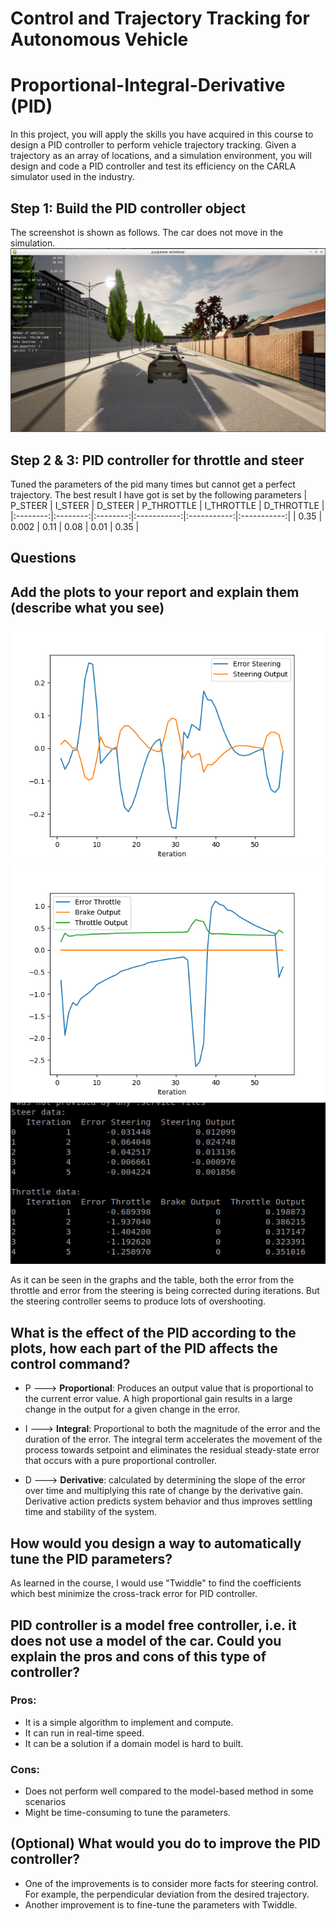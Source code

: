 # Control and Trajectory Tracking for Autonomous Vehicle

# Proportional-Integral-Derivative (PID)

In this project, you will apply the skills you have acquired in this course to design a PID controller to perform vehicle trajectory tracking. Given a trajectory as an array of locations, and a simulation environment, you will design and code a PID controller and test its efficiency on the CARLA simulator used in the industry.






## Step 1: Build the PID controller object
The screenshot is shown as follows. The car does not move in the simulation.
![](./project/img/c6_step1.png)

## Step 2 & 3: PID controller for throttle and steer
Tuned the parameters of the pid many times but cannot get a perfect trajectory. The best result I have got is set by the following parameters
| P_STEER | I_STEER | D_STEER | P_THROTTLE | I_THROTTLE | D_THROTTLE |
|:--------:|:--------:|:--------:|:-----------:|:-----------:|:-----------:|
|   0.35    |   0.002    |   0.11    |     0.08     |     0.01     |     0.35     |


## Questions

## Add the plots to your report and explain them (describe what you see)
![](./project/img/step4_1a.png)
![](./project/img/step4_1b.png)
![](./project/img/step4_1c.png)

As it can be seen in the graphs and the table, both the error from the throttle and error from the steering is being corrected during iterations. But the steering controller seems to produce lots of overshooting.

## What is the effect of the PID according to the plots, how each part of the PID affects the control command?

- P ---> **Proportional**: Produces an output value that is proportional to the current error value. A high proportional gain results in a large change in the output for a given change in the error.

- I ---> **Integral**: Proportional to both the magnitude of the error and the duration of the error. The integral term accelerates the movement of the process towards setpoint and eliminates the residual steady-state error that occurs with a pure proportional controller.

- D ---> **Derivative**: calculated by determining the slope of the error over time and multiplying this rate of change by the derivative gain. Derivative action predicts system behavior and thus improves settling time and stability of the system.

## How would you design a way to automatically tune the PID parameters?

As learned in the course, I would use "Twiddle" to find the coefficients which best minimize the cross-track error for PID controller.

## PID controller is a model free controller, i.e. it does not use a model of the car. Could you explain the pros and cons of this type of controller?
### Pros:
- It is a simple algorithm to implement and compute.
- It can run in real-time speed.
- It can be a solution if a domain model is hard to built.

### Cons:
- Does not perform well compared to the model-based method in some scenarios
- Might be time-consuming to tune the parameters.

## (Optional) What would you do to improve the PID controller?
- One of the improvements is to consider more facts for steering control. For example, the perpendicular deviation from the desired trajectory.
- Another improvement is to fine-tune the parameters with Twiddle.
